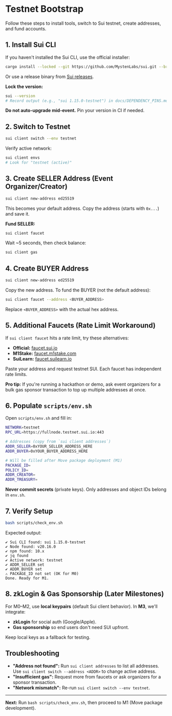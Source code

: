 # Testnet Bootstrap

Follow these steps to install tools, switch to Sui testnet, create addresses, and fund accounts.

## 1. Install Sui CLI

If you haven't installed the Sui CLI, use the official installer:

```bash
cargo install --locked --git https://github.com/MystenLabs/sui.git --branch testnet sui
```

Or use a release binary from [Sui releases](https://github.com/MystenLabs/sui/releases).

**Lock the version:**
```bash
sui --version
# Record output (e.g., "sui 1.15.0-testnet") in docs/DEPENDENCY_PINS.md
```

**Do not auto-upgrade mid-event.** Pin your version in CI if needed.

## 2. Switch to Testnet

```bash
sui client switch --env testnet
```

Verify active network:
```bash
sui client envs
# Look for "testnet (active)"
```

## 3. Create SELLER Address (Event Organizer/Creator)

```bash
sui client new-address ed25519
```

This becomes your default address. Copy the address (starts with `0x...`) and save it.

**Fund SELLER:**
```bash
sui client faucet
```

Wait ~5 seconds, then check balance:
```bash
sui client gas
```

## 4. Create BUYER Address

```bash
sui client new-address ed25519
```

Copy the new address. To fund the BUYER (not the default address):
```bash
sui client faucet --address <BUYER_ADDRESS>
```

Replace `<BUYER_ADDRESS>` with the actual hex address.

## 5. Additional Faucets (Rate Limit Workaround)

If `sui client faucet` hits a rate limit, try these alternatives:

- **Official:** [faucet.sui.io](https://faucet.sui.io)
- **M1Stake:** [faucet.m1stake.com](https://faucet.m1stake.com)
- **SuiLearn:** [faucet.suilearn.io](https://faucet.suilearn.io)

Paste your address and request testnet SUI. Each faucet has independent rate limits.

**Pro tip:** If you're running a hackathon or demo, ask event organizers for a bulk gas sponsor transaction to top up multiple addresses at once.

## 6. Populate `scripts/env.sh`

Open `scripts/env.sh` and fill in:

```bash
NETWORK=testnet
RPC_URL=https://fullnode.testnet.sui.io:443

# Addresses (copy from `sui client addresses`)
ADDR_SELLER=0xYOUR_SELLER_ADDRESS_HERE
ADDR_BUYER=0xYOUR_BUYER_ADDRESS_HERE

# Will be filled after Move package deployment (M1)
PACKAGE_ID=
POLICY_ID=
ADDR_CREATOR=
ADDR_TREASURY=
```

**Never commit secrets** (private keys). Only addresses and object IDs belong in `env.sh`.

## 7. Verify Setup

```bash
bash scripts/check_env.sh
```

Expected output:
```
✔ Sui CLI found: sui 1.15.0-testnet
✔ Node found: v20.16.0
✔ npm found: 10.x
✔ jq found
✔ Active network: testnet
✔ ADDR_SELLER set
✔ ADDR_BUYER set
⚠ PACKAGE_ID not set (OK for M0)
Done. Ready for M1.
```

## 8. zkLogin & Gas Sponsorship (Later Milestones)

For M0–M2, use **local keypairs** (default Sui client behavior). In **M3**, we'll integrate:
- **zkLogin** for social auth (Google/Apple).
- **Gas sponsorship** so end users don't need SUI upfront.

Keep local keys as a fallback for testing.

## Troubleshooting

- **"Address not found":** Run `sui client addresses` to list all addresses. Use `sui client switch --address <ADDR>` to change active address.
- **"Insufficient gas":** Request more from faucets or ask organizers for a sponsor transaction.
- **"Network mismatch":** Re-run `sui client switch --env testnet`.

---

**Next:** Run `bash scripts/check_env.sh`, then proceed to M1 (Move package development).
